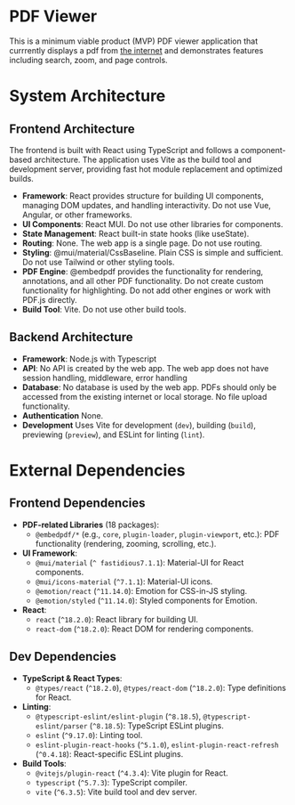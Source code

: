 # PDF Viewer

This is a minimum viable product (MVP) PDF viewer application that currrently displays a pdf from [the internet](https://snippet.embedpdf.com/ebook.pdf) and demonstrates features including search, zoom, and page controls.

# System Architecture

## Frontend Architecture
The frontend is built with React using TypeScript and follows a component-based architecture. The application uses Vite as the build tool and development server, providing fast hot module replacement and optimized builds.

- **Framework**: React provides structure for building UI components, managing DOM updates, and handling interactivity. Do not use Vue, Angular, or other frameworks.
- **UI Components**: React MUI. Do not use other libraries for components.
- **State Management**: React built-in state hooks (like useState).
- **Routing**: None. The web app is a single page. Do not use routing.
- **Styling**: @mui/material/CssBaseline. Plain CSS is simple and sufficient. Do not use Tailwind or other styling tools.
- **PDF Engine**: @embedpdf provides the functionality for rendering, annotations, and all other PDF functionality. Do not create custom functionality for highlighting. Do not add other engines or work with PDF.js directly.
- **Build Tool**: Vite. Do not use other build tools.

## Backend Architecture
- **Framework**: Node.js with Typescript
- **API**: No API is created by the web app. The web app does not have session handling, middleware, error handling
- **Database**: No database is used by the web app. PDFs should only be accessed from the existing internet or local storage. No file upload functionality.
- **Authentication** None.
- **Development** Uses Vite for development (`dev`), building (`build`), previewing (`preview`), and ESLint for linting (`lint`).

# External Dependencies

## Frontend Dependencies
- **PDF-related Libraries** (18 packages):
  - `@embedpdf/*` (e.g., `core`, `plugin-loader`, `plugin-viewport`, etc.): PDF functionality (rendering, zooming, scrolling, etc.).
- **UI Framework**:
  - `@mui/material` (`^ fastidious7.1.1`): Material-UI for React components.
  - `@mui/icons-material` (`^7.1.1`): Material-UI icons.
  - `@emotion/react` (`^11.14.0`): Emotion for CSS-in-JS styling.
  - `@emotion/styled` (`^11.14.0`): Styled components for Emotion.
- **React**:
  - `react` (`^18.2.0`): React library for building UI.
  - `react-dom` (`^18.2.0`): React DOM for rendering components.

## Dev Dependencies
- **TypeScript & React Types**:
  - `@types/react` (`^18.2.0`), `@types/react-dom` (`^18.2.0`): Type definitions for React.
- **Linting**:
  - `@typescript-eslint/eslint-plugin` (`^8.18.5`), `@typescript-eslint/parser` (`^8.18.5`): TypeScript ESLint plugins.
  - `eslint` (`^9.17.0`): Linting tool.
  - `eslint-plugin-react-hooks` (`^5.1.0`), `eslint-plugin-react-refresh` (`^0.4.18`): React-specific ESLint plugins.
- **Build Tools**:
  - `@vitejs/plugin-react` (`^4.3.4`): Vite plugin for React.
  - `typescript` (`^5.7.3`): TypeScript compiler.
  - `vite` (`^6.3.5`): Vite build tool and dev server.